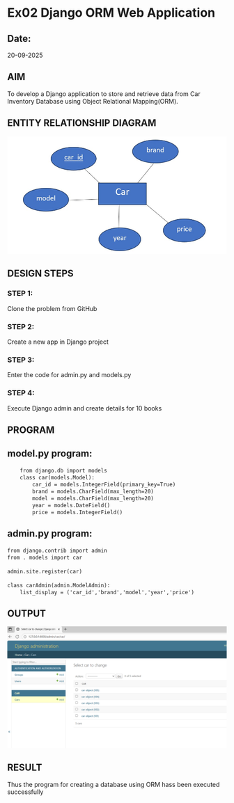 # Ex02 Django ORM Web Application
## Date: 
20-09-2025
## AIM
To develop a Django application to store and retrieve data from Car Inventory Database using Object Relational Mapping(ORM).

## ENTITY RELATIONSHIP DIAGRAM

![out img](<WhatsApp Image 2025-09-20 at 13.53.34_e0cd4c7f.jpg>)

## DESIGN STEPS

### STEP 1:
Clone the problem from GitHub

### STEP 2:
Create a new app in Django project

### STEP 3:
Enter the code for admin.py and models.py

### STEP 4:
Execute Django admin and create details for 10 books

## PROGRAM
## model.py program:
        from django.db import models
        class car(models.Model):
            car_id = models.IntegerField(primary_key=True)
            brand = models.CharField(max_length=20)
            model = models.CharField(max_length=20)
            year = models.DateField()
            price = models.IntegerField()

## admin.py program:
    from django.contrib import admin
    from . models import car

    admin.site.register(car)

    class carAdmin(admin.ModelAdmin):
        list_display = ('car_id','brand','model','year','price')

## OUTPUT

![out img](image.png)


## RESULT
Thus the program for creating a database using ORM hass been executed successfully
